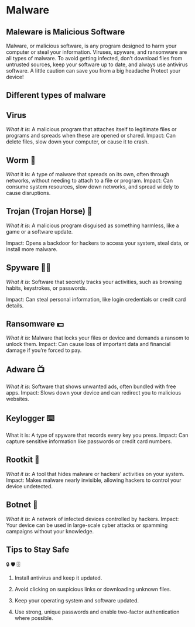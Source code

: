 # Malware

## Maleware is Malicious Software

Malware, or malicious software, is any program designed to harm your computer or steal your information. Viruses, spyware, and ransomware are all types of malware. To avoid getting infected, don’t download files from untrusted sources, keep your software up to date, and always use antivirus software. A little caution can save you from a big headache Protect your device!

## Different types of malware

## Virus

_What it is_: A malicious program that attaches itself to legitimate files or programs and spreads when these are opened or shared. Impact: Can delete files, slow down your computer, or cause it to crash.

## Worm 🐛

_What_ it is: A type of malware that spreads on its own, often through networks, without needing to attach to a file or program. Impact: Can consume system resources, slow down networks, and spread widely to cause disruptions.

## Trojan (Trojan Horse) 🐴

_What it is_: A malicious program disguised as something harmless, like a game or a software update.

Impact: Opens a backdoor for hackers to access your system, steal data, or install more malware.

## Spyware 🕵️‍♀️

_What it is_: Software that secretly tracks your activities, such as browsing habits, keystrokes, or passwords.

Impact: Can steal personal information, like login credentials or credit card details.

## Ransomware 💵

_What it is_: Malware that locks your files or device and demands a ransom to unlock them. Impact: Can cause loss of important data and financial damage if you’re forced to pay.

## Adware 📺

_What it is_: Software that shows unwanted ads, often bundled with free apps. Impact: Slows down your device and can redirect you to malicious websites.

## Keylogger ⌨️

What it is: A type of spyware that records every key you press. Impact: Can capture sensitive information like passwords or credit card numbers.

## Rootkit 🧰

_What it is_: A tool that hides malware or hackers’ activities on your system. Impact: Makes malware nearly invisible, allowing hackers to control your device undetected.

## Botnet 🤖

_What it is_: A network of infected devices controlled by hackers. Impact: Your device can be used in large-scale cyber attacks or spamming campaigns without your knowledge.

## Tips to Stay Safe

🔒 🛡️ 🗄️

1. Install antivirus and keep it updated.

2. Avoid clicking on suspicious links or    downloading unknown files.

3. Keep your operating system and software updated.

4. Use strong, unique passwords and enable two-factor authentication where possible.
